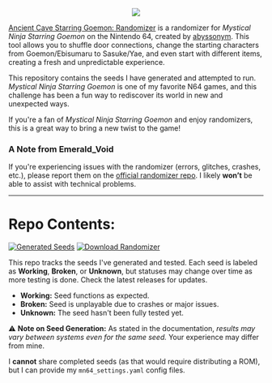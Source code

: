 <p align="center"><img src="https://i.imgur.com/TYAbZR6.png"></p>


[Ancient Cave Starring Goemon: Randomizer](https://github.com/abyssonym/mn64rando/releases/latest/) is a randomizer for *Mystical Ninja Starring Goemon* on the Nintendo 64, created by [abyssonym](https://github.com/abyssonym/). This tool allows you to shuffle door connections, change the starting characters from Goemon/Ebisumaru to Sasuke/Yae, and even start with different items, creating a fresh and unpredictable experience.  

This repository contains the seeds I have generated and attempted to run. *Mystical Ninja Starring Goemon* is one of my favorite N64 games, and this challenge has been a fun way to rediscover its world in new and unexpected ways.  

If you're a fan of *Mystical Ninja Starring Goemon* and enjoy randomizers, this is a great way to bring a new twist to the game!

### A Note from Emerald_Void  
If you're experiencing issues with the randomizer (errors, glitches, crashes, etc.), please report them on the [official randomizer repo](https://github.com/abyssonym/mn64rando/issues). I likely **won’t** be able to assist with technical problems.  

---

# Repo Contents: 

[![Generated Seeds](https://img.shields.io/badge/Generated_Seeds-6E9F18?logo=vitest&logoColor=000000)](https://github.com/EmeraldVoid/goemon-randomizer/releases) [![Download Randomizer](https://img.shields.io/badge/Download_Randomizer-6E9F18?logo=github&logoColor=000000)](https://github.com/abyssonym/mn64rando)


This repo tracks the seeds I've generated and tested. Each seed is labeled as **Working**, **Broken**, or **Unknown**, but statuses may change over time as more testing is done. Check the latest releases for updates.  

- **Working:** Seed functions as expected.  
- **Broken:** Seed is unplayable due to crashes or major issues.  
- **Unknown:** The seed hasn't been fully tested yet.  

⚠ **Note on Seed Generation:** As stated in the documentation, *results may vary between systems even for the same seed.* Your experience may differ from mine.  

I **cannot** share completed seeds (as that would require distributing a ROM), but I can provide my `mn64_settings.yaml` config files.
